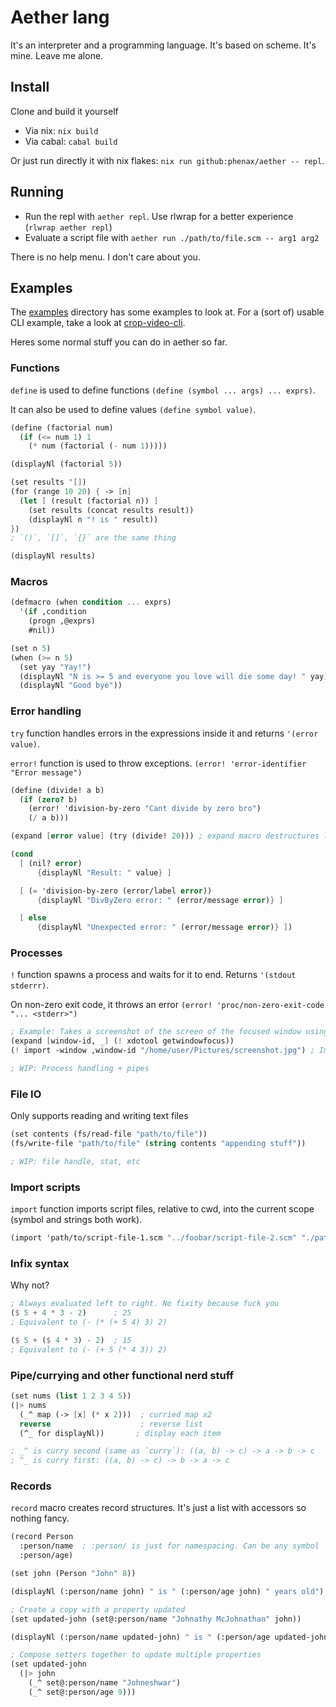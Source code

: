 # Aether lang
It's an interpreter and a programming language. It's based on scheme. It's mine. Leave me alone.


## Install
Clone and build it yourself
- Via nix: `nix build`
- Via cabal: `cabal build`

Or just run directly it with nix flakes: `nix run github:phenax/aether -- repl`.


## Running
- Run the repl with `aether repl`. Use rlwrap for a better experience (`rlwrap aether repl`)
- Evaluate a script file with `aether run ./path/to/file.scm -- arg1 arg2`

There is no help menu. I don't care about you.



## Examples
The [examples](./examples/) directory has some examples to look at. For a (sort of) usable CLI example, take a look at [crop-video-cli](./examples/crop-video-cli.scm).

Heres some normal stuff you can do in aether so far.

### Functions
`define` is used to define functions `(define (symbol ... args) ... exprs)`.

It can also be used to define values `(define symbol value)`.

```scheme
(define (factorial num)
  (if (<= num 1) 1
    (* num (factorial (- num 1)))))

(displayNl (factorial 5))

(set results '[])
(for (range 10 20) { -> [n]
  (let [ (result (factorial n)) ]
    (set results (concat results result))
    (displayNl n "! is " result))
})
; `()`, `[]`, `{}` are the same thing

(displayNl results)
```


### Macros

```scheme
(defmacro (when condition ... exprs)
  '(if ,condition
    (progn ,@exprs)
    #nil))

(set n 5)
(when (>= n 5)
  (set yay "Yay!")
  (displayNl "N is >= 5 and everyone you love will die some day! " yay)
  (displayNl "Good bye"))
```


### Error handling
`try` function handles errors in the expressions inside it and returns `'(error value)`.

`error!` function is used to throw exceptions. `(error! 'error-identifier "Error message")`

```scheme
(define (divide! a b)
  (if (zero? b)
    (error! 'division-by-zero "Cant divide by zero bro")
    (/ a b)))

(expand [error value] (try (divide! 20))) ; expand macro destructures list into symbols

(cond
  [ (nil? error)
      {displayNl "Result: " value} ]

  [ (= 'division-by-zero (error/label error))
      {displayNl "DivByZero error: " (error/message error)} ]

  [ else
      {displayNl "Unexpected error: " (error/message error)} ])
```


### Processes
`!` function spawns a process and waits for it to end. Returns `'(stdout stderrr)`.

On non-zero exit code, it throws an error `(error! 'proc/non-zero-exit-code "... <stderr>")`

```scheme
; Example: Takes a screenshot of the screen of the focused window using imagemagick and saves it
(expand [window-id, _] (! xdotool getwindowfocus))
(! import -window ,window-id "/home/user/Pictures/screenshot.jpg") ; Imagemagick `import`

; WIP: Process handling + pipes
```


### File IO
Only supports reading and writing text files

```scheme
(set contents (fs/read-file "path/to/file"))
(fs/write-file "path/to/file" (string contents "appending stuff"))

; WIP: file handle, stat, etc
```


### Import scripts
`import` function imports script files, relative to cwd, into the current scope (symbol and strings both work).

```scheme
(import 'path/to/script-file-1.scm "../foobar/script-file-2.scm" "./path/to/script-file-3.scm")
```


### Infix syntax
Why not?

```scheme
; Always evaluated left to right. No fixity because fuck you
($ 5 + 4 * 3 - 2)      ; 25
; Equivalent to (- (* (+ 5 4) 3) 2)

($ 5 + ($ 4 * 3) - 2)  ; 15
; Equivalent to (- (+ 5 (* 4 3)) 2)
```


### Pipe/currying and other functional nerd stuff
```scheme
(set nums (list 1 2 3 4 5))
(|> nums
  (_^ map (-> [x] (* x 2)))  ; curried map x2
  reverse                    ; reverse list
  (^_ for displayNl))       ; display each item

; _^ is curry second (same as `curry`): ((a, b) -> c) -> a -> b -> c
; ^_ is curry first: ((a, b) -> c) -> b -> a -> c
```


### Records
`record` macro creates record structures. It's just a list with accessors so nothing fancy.

```scheme
(record Person
  :person/name  ; :person/ is just for namespacing. Can be any symbol
  :person/age)

(set john (Person "John" 8))

(displayNl (:person/name john) " is " (:person/age john) " years old")

; Create a copy with a property updated
(set updated-john (set@:person/name "Johnathy McJohnathan" john))

(displayNl (:person/name updated-john) " is " (:person/age updated-john) " years old")

; Compose setters together to update multiple properties
(set updated-john
  (|> john
    (_^ set@:person/name "Johneshwar")
    (_^ set@:person/age 9)))
```

